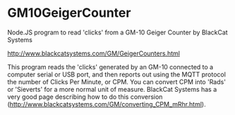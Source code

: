 # GM10GeigerCounter
Node.JS program to read 'clicks' from a GM-10 Geiger Counter by BlackCat Systems

http://www.blackcatsystems.com/GM/GeigerCounters.html

This program reads the 'clicks' generated by an GM-10 connected to a computer serial or USB port, and then reports out using the MQTT protocol the number of Clicks Per Minute, or CPM.  You can convert CPM into 'Rads' or 'Sieverts' for a more normal unit of measure.  BlackCat Systems has a very good page describing how to do this conversion (http://www.blackcatsystems.com/GM/converting_CPM_mRhr.html).
